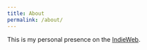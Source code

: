 ```yaml
---
title: About
permalink: /about/
---
```


This is my personal presence on the [IndieWeb](https://indieweb.org/).
